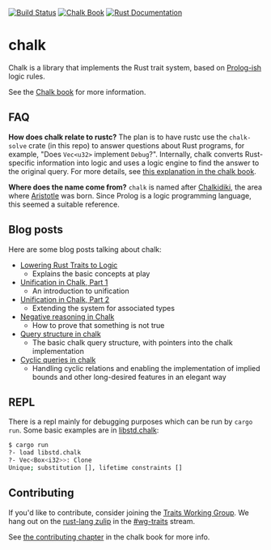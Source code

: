 [![Build Status](https://github.com/rust-lang/chalk/workflows/CI/badge.svg)](https://github.com/rust-lang/chalk/actions?workflow=CI)
[![Chalk Book](https://img.shields.io/badge/book-chalk-blue.svg)](https://rust-lang.github.io/chalk/book/)
[![Rust Documentation](https://img.shields.io/badge/api-rustdoc-blue.svg)](https://rust-lang.github.io/chalk/chalk/)

# chalk

Chalk is a library that implements the Rust trait system, based on [Prolog-ish][Prolog] logic rules.

See the [Chalk book](https://rust-lang.github.io/chalk/book/) for more information.

## FAQ

**How does chalk relate to rustc?** The plan is to have rustc use the
`chalk-solve` crate (in this repo) to answer questions about Rust programs, for
example, "Does `Vec<u32>` implement `Debug`?". Internally, chalk converts
Rust-specific information into logic and uses a logic engine to find the answer
to the original query. For more details, see
[this explanation in the chalk book][chalk-lowering-details].

**Where does the name come from?** `chalk` is named after [Chalkidiki], the area where [Aristotle] was
born. Since Prolog is a logic programming language, this seemed a
suitable reference.

[Prolog]: https://en.wikipedia.org/wiki/Prolog
[Chalkidiki]: https://en.wikipedia.org/wiki/Chalkidiki
[Aristotle]: https://en.wikipedia.org/wiki/Aristotle
[chalk-lowering-details]: https://rust-lang.github.io/chalk/book/#chalk-works-by-converting-rust-goals-into-logical-inference-rules

## Blog posts
[blog-posts]: #blog-posts
Here are some blog posts talking about chalk:

- [Lowering Rust Traits to Logic](https://smallcultfollowing.com/babysteps/blog/2017/01/26/lowering-rust-traits-to-logic/)
    - Explains the basic concepts at play
- [Unification in Chalk, Part 1](https://smallcultfollowing.com/babysteps/blog/2017/03/25/unification-in-chalk-part-1/)
    - An introduction to unification
- [Unification in Chalk, Part 2](https://smallcultfollowing.com/babysteps/blog/2017/04/23/unification-in-chalk-part-2/)
    - Extending the system for associated types
- [Negative reasoning in Chalk](https://aturon.github.io/blog/2017/04/24/negative-chalk/)
    - How to prove that something is not true
- [Query structure in chalk](https://smallcultfollowing.com/babysteps/blog/2017/05/25/query-structure-in-chalk/)
    - The basic chalk query structure, with pointers into the chalk implementation
- [Cyclic queries in chalk](https://smallcultfollowing.com/babysteps/blog/2017/09/12/tabling-handling-cyclic-queries-in-chalk/)
    - Handling cyclic relations and enabling the implementation of implied bounds and other long-desired features in an elegant way

## REPL

There is a repl mainly for debugging purposes which can be run by `cargo run`. Some basic examples are in [libstd.chalk](libstd.chalk):
```bash
$ cargo run
?- load libstd.chalk
?- Vec<Box<i32>>: Clone
Unique; substitution [], lifetime constraints []
```

## Contributing

If you'd like to contribute, consider joining the [Traits Working Group][working-group].
We hang out on the [rust-lang zulip][rust-lang-zulip] in the [#wg-traits][wg-traits-stream] stream.

See [the contributing chapter][contributing] in the chalk book for more info.

[working-group]: https://rust-lang.github.io/compiler-team/working-groups/traits/
[rust-lang-zulip]:https://rust-lang.zulipchat.com
[wg-traits-stream]: https://rust-lang.zulipchat.com/#narrow/stream/144729-wg-traits
[contributing]: https://rust-lang.github.io/chalk/book/contribution_guide.html
